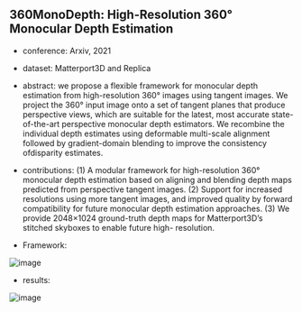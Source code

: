 ## 360MonoDepth: High-Resolution 360° Monocular Depth Estimation

- conference: Arxiv, 2021

- dataset: Matterport3D and Replica

- abstract: we propose a flexible framework for monocular depth estimation from high-resolution 360° images using tangent images. We project the 360° input image onto a set of tangent planes that produce perspective views, which are suitable for the latest, most accurate state-of-the-art perspective monocular depth estimators. We recombine the individual depth estimates using deformable multi-scale alignment followed by gradient-domain blending to improve the consistency ofdisparity estimates.

- contributions: 
(1) A modular framework for high-resolution 360° monocular depth estimation based on aligning and blending depth maps predicted from perspective tangent images.
(2) Support for increased resolutions using more tangent images, and improved quality by forward compatibility for future monocular depth estimation approaches.
(3) We provide 2048×1024 ground-truth depth maps for Matterport3D’s stitched skyboxes to enable future high- resolution.

- Framework:

![image](https://github.com/VLISLAB/360-DL-Survey/blob/main/Images/depth%20estimation/360Momodepth_framework.png )

- results:

![image](https://github.com/VLISLAB/360-DL-Survey/blob/main/Images/depth%20estimation/360Momodepth_result.png)
